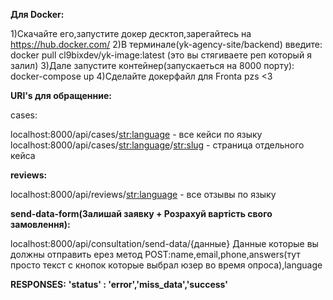 **Для Docker:**

1)Скачайте его,запустите докер десктоп,зарегайтесь на https://hub.docker.com/
2)В терминале(yk-agency-site/backend) введите: docker pull cl9bixdev/yk-image:latest (это вы стягиваете реп который я залил)
3)Дале запустите контейнер(запускаеться на 8000 порту): docker-compose up
4)Сделайте докерфайл для Fronta pzs <3


**URl's для обращенние:**

cases: 

localhost:8000/api/cases/<str:language> - все кейси по языку
localhost:8000/api/cases/<str:language>/<str:slug> - страница отдельного кейса

**reviews:**

localhost:8000/api/reviews/<str:language> - все отзывы по языку


**send-data-form(Залишай заявку + Розрахуй вартість свого замовлення):**

localhost:8000/api/consultation/send-data/{данные} 
Данные которые вы должны отправить ерез метод POST:name,email,phone,answers(тут просто текст с кнопок которые выбрал юзер во время опроса),language

**RESPONSES:**
****'status' : 'error','miss_data','success'****

